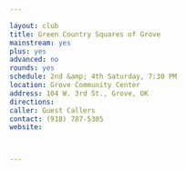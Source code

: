 ```yaml
---

layout: club
title: Green Country Squares of Grove
mainstream: yes
plus: yes
advanced: no
rounds: yes
schedule: 2nd &amp; 4th Saturday, 7:30 PM
location: Grove Community Center
address: 104 W. 3rd St., Grove, OK
directions: 
caller: Guest Callers
contact: (918) 787-5305
website: 



---
```


